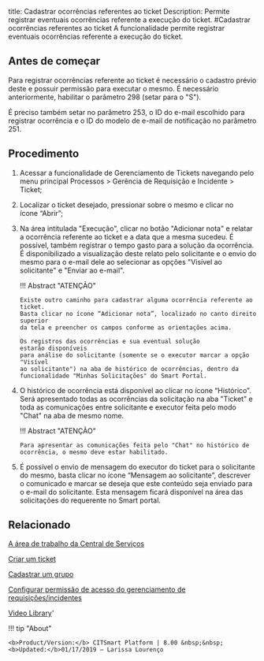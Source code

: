 title: Cadastrar ocorrências referentes ao ticket
Description: Permite registrar eventuais ocorrências referente a execução do ticket. 
#Cadastrar ocorrências referentes ao ticket
A funcionalidade permite registrar eventuais ocorrências referente a execução do ticket.

Antes de começar
----------------

Para registrar ocorrências referente ao ticket é necessário o cadastro prévio
deste e possuir permissão para executar o mesmo. É necessário anteriormente,
habilitar o parâmetro 298 (setar para o "S").

É preciso também setar no parâmetro 253, o ID do e-mail escolhido para registrar
ocorrência e o ID do modelo de e-mail de notificação no parâmetro 251.

Procedimento
------------

1.  Acessar a funcionalidade de Gerenciamento de Tickets navegando pelo menu
    principal Processos \> Gerência de Requisição e Incidente \> Ticket;

2.  Localizar o ticket desejado, pressionar sobre o mesmo e clicar no
    ícone “Abrir”;

3.  Na área intitulada "Execução", clicar no botão "Adicionar nota" e relatar a
    ocorrência referente ao ticket e a data que a mesma sucedeu. É possível,
    também registrar o tempo gasto para a solução da ocorrência. É
    disponibilizado a visualização deste relato pelo solicitante e o envio do
    mesmo para o e-mail dele ao selecionar as opções "Visível ao solicitante" e
    "Enviar ao e-mail".

    !!! Abstract "ATENÇÃO"  

        Existe outro caminho para cadastrar alguma ocorrência referente ao ticket.
        Basta clicar no ícone “Adicionar nota”, localizado no canto direito superior
        da tela e preencher os campos conforme as orientações acima.

        Os registros das ocorrências e sua eventual solução estarão disponíveis
        para análise do solicitante (somente se o executor marcar a opção "Visível
        ao solicitante") na aba de histórico de ocorrências, dentro da
        funcionalidade "Minhas Solicitações" do Smart Portal.

4.  O histórico de ocorrência está disponível ao clicar no ícone “Histórico”.
    Será apresentado todas as ocorrências da solicitação na aba "Ticket" e toda
    as comunicações entre solicitante e executor feita pelo modo "Chat" na aba
    de mesmo nome.

    !!! Abstract "ATENÇÃO"

        Para apresentar as comunicações feita pelo "Chat" no histórico de
        ocorrência, o mesmo deve estar habilitado.

5.  É possível o envio de mensagem do executor do ticket para o solicitante do
    mesmo, basta clicar no ícone “Mensagem ao solicitante”, descrever o
    comunicado e marcar se deseja que este conteúdo seja enviado para o e-mail
    do solicitante. Esta mensagem ficará disponível na área das solicitações do
    requerente no Smart portal.

Relacionado
-----------

[A área de trabalho da Central de Serviços](/pt-br/citsmart-esp-8/processes/tickets/use/desktop-of-service-desk.html)

[Criar um ticket](/pt-br/citsmart-esp-8/processes/tickets/use/create-ticket.html)

[Cadastrar um grupo](/pt-br/citsmart-esp-8/initial-settings/access-settings/user/register-groups.html)

[Configurar permissão de acesso do gerenciamento de requisições/incidentes](/pt-br/citsmart-esp-8/processes/tickets/configuration/configure-access-permission-ticket.html)

<i class='fa fa-youtube-play  fa-2x' style='color:#97ce17;vertical-align: middle;'> </i> [Video Library](https://www.youtube.com/playlist?list=PLB5qK2uzf2ROn4Xs6UdH84Ujzta2iJ6Ei)'

!!! tip "About"

    <b>Product/Version:</b> CITSmart Platform | 8.00 &nbsp;&nbsp;
    <b>Updated:</b>01/17/2019 – Larissa Lourenço

